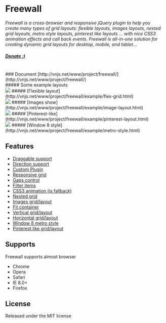 # Freewall

_Freewall is a cross-browser and responsive jQuery plugin to help you create many types of grid layouts: flexible layouts, images layouts, nested grid layouts, metro style layouts, pinterest like layouts ... with nice CSS3 animation effects and call back events. Freewall is all-in-one solution for creating dynamic grid layouts for desktop, mobile, and tablet..._
##### [Donate :)](https://www.paypal.com/cgi-bin/webscr?cmd=_s-xclick&hosted_button_id=SZSGB3GJ3T4VU)
<br>
### Document [http://vnjs.net/www/project/freewall/](http://vnjs.net/www/project/freewall/)
<br>
##### Some example layouts
<br>
<img src='https://raw.github.com/kombai/freewall/master/i/flex.png'>
##### [Flexible layout](http://vnjs.net/www/project/freewall/example/flex-grid.html)
<br>
<img src='https://raw.github.com/kombai/freewall/master/i/image.png'>
##### [Images show](http://vnjs.net/www/project/freewall/example/image-layout.html)
<br>
<img src='https://raw.github.com/kombai/freewall/master/i/pinterest.png'>
##### [Pinterest-like](http://vnjs.net/www/project/freewall/example/pinterest-layout.html)
<br>
<img src='https://raw.github.com/kombai/freewall/master/i/metro.png'>
##### [Window 8 style](http://vnjs.net/www/project/freewall/example/metro-style.html)

## Features
* [Draggable support](http://vnjs.net/www/project/freewall/example/draggable.html)
* [Direction support](http://vnjs.net/www/project/freewall/example/direction.html)
* [Custom Plugin](http://vnjs.net/www/project/freewall/example/centering-grid.html)
* [Responsive grid](http://vnjs.net/www/project/freewall/)
* [Gaps control](http://vnjs.net/www/project/freewall/404.html)
* [Filter items](http://vnjs.net/www/project/freewall/example/demo-filter.html)
* [CSS3 animation (js fallback)](http://vnjs.net/www/project/freewall/example/css-animate.html)
* [Nested grid](http://vnjs.net/www/project/freewall/example/nested-grid.html)
* [Images grid/layout](http://vnjs.net/www/project/freewall/example/image-layout.html)
* [Fit container](http://vnjs.net/www/project/freewall/example/fit-zone.html)
* [Vertical grid/layout](http://vnjs.net/www/project/freewall/)
* [Horizontal grid/layout](http://vnjs.net/www/project/freewall/example/fit-height.html)
* [Window 8 metro style](http://vnjs.net/www/project/freewall/example/metro-style.html)
* [Pinterest like grid/layout](http://vnjs.net/www/project/freewall/example/pinterest-layout.html)

## Supports
Freewall supports almost browser
* Chrome 
* Opera
* Safari
* IE 8.0+
* Firefox

## License
Released under the MIT license
